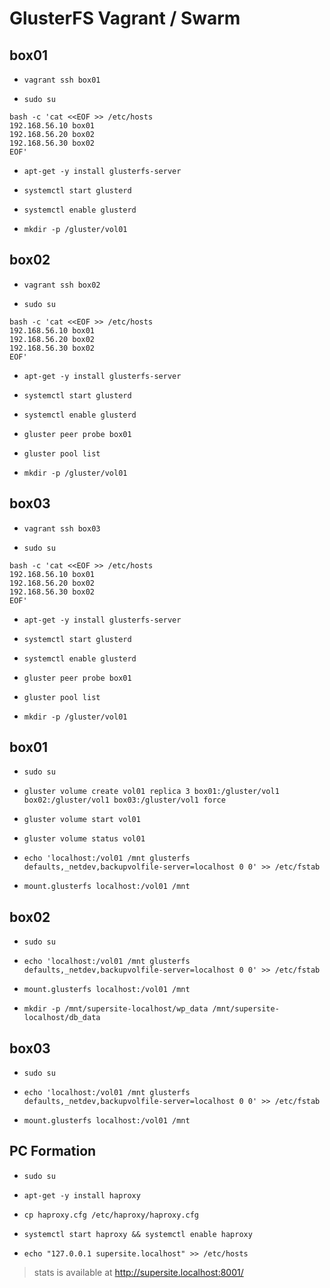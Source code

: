 # GlusterFS Vagrant / Swarm


## box01


- `vagrant ssh box01`

- `sudo su`

```
bash -c 'cat <<EOF >> /etc/hosts
192.168.56.10 box01
192.168.56.20 box02
192.168.56.30 box02
EOF'
```
- `apt-get -y install glusterfs-server`

- `systemctl start glusterd`

- `systemctl enable glusterd`

- `mkdir -p /gluster/vol01`

## box02

- `vagrant ssh box02`

- `sudo su`

```
bash -c 'cat <<EOF >> /etc/hosts
192.168.56.10 box01
192.168.56.20 box02
192.168.56.30 box02
EOF'
```

- `apt-get -y install glusterfs-server`

- `systemctl start glusterd`

- `systemctl enable glusterd`

- `gluster peer probe box01`

- `gluster pool list`

- `mkdir -p /gluster/vol01`


## box03

- `vagrant ssh box03`

- `sudo su`

```
bash -c 'cat <<EOF >> /etc/hosts
192.168.56.10 box01
192.168.56.20 box02
192.168.56.30 box02
EOF'
```

- `apt-get -y install glusterfs-server`

- `systemctl start glusterd`

- `systemctl enable glusterd`

- `gluster peer probe box01`

- `gluster pool list`

- `mkdir -p /gluster/vol01`


## box01

- `sudo su`

- `gluster volume create vol01 replica 3 box01:/gluster/vol1 box02:/gluster/vol1 box03:/gluster/vol1 force`

- `gluster volume start vol01`

- `gluster volume status vol01`

- `echo 'localhost:/vol01 /mnt glusterfs defaults,_netdev,backupvolfile-server=localhost 0 0' >> /etc/fstab`

- `mount.glusterfs localhost:/vol01 /mnt`

## box02

- `sudo su`

- `echo 'localhost:/vol01 /mnt glusterfs defaults,_netdev,backupvolfile-server=localhost 0 0' >> /etc/fstab`

- `mount.glusterfs localhost:/vol01 /mnt`

- `mkdir -p /mnt/supersite-localhost/wp_data /mnt/supersite-localhost/db_data`

## box03

- `sudo su`

- `echo 'localhost:/vol01 /mnt glusterfs defaults,_netdev,backupvolfile-server=localhost 0 0' >> /etc/fstab`

- `mount.glusterfs localhost:/vol01 /mnt`


## PC Formation

- `sudo su`

- `apt-get -y install haproxy`

- `cp haproxy.cfg /etc/haproxy/haproxy.cfg`

- `systemctl start haproxy && systemctl enable haproxy`

- `echo "127.0.0.1 supersite.localhost" >> /etc/hosts`

> stats is available at http://supersite.localhost:8001/
